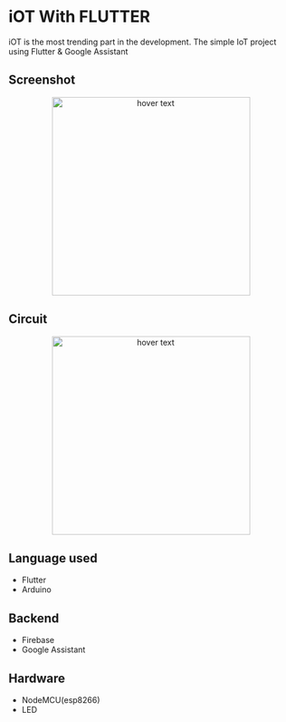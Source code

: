 # iOT With FLUTTER
iOT is the most trending part in the development.
The simple IoT project using Flutter & Google Assistant

## Screenshot

<p align="center">
  <img src="https://github.com/brinesoftwares/FlutterIOT/blob/master/screenshots/app_screenshot.jpeg?raw=true" width="350" title="hover text">
</p>

## Circuit

<p align="center">
  <img src="https://github.com/brinesoftwares/FlutterIOT/blob/master/screenshots/Led_circuit.jpg?raw=true" width="350" title="hover text">
</p>


## Language used

  - Flutter
  - Arduino
  
## Backend

  - Firebase
  - Google Assistant
  
## Hardware

  - NodeMCU(esp8266)
  - LED
 
